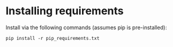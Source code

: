 # Installing requirements

Install via the following commands (assumes pip is pre-installed):


```
pip install -r pip_requirements.txt
```
